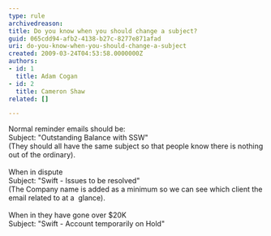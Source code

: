 ```yaml
---
type: rule
archivedreason: 
title: Do you know when you should change a subject?
guid: 065cdd94-afb2-4138-b27c-8277e871afad
uri: do-you-know-when-you-should-change-a-subject
created: 2009-03-24T04:53:58.0000000Z
authors:
- id: 1
  title: Adam Cogan
- id: 2
  title: Cameron Shaw
related: []

---
```




  <p>Normal reminder emails should be&#58;<br>
Subject&#58; &quot;Outstanding Balance with SSW&quot;<br>
(They should all have the same subject so that people know there is nothing out of the ordinary).<br>
<br>
When in dispute <br>
Subject&#58; &quot;Swift - Issues to be resolved&quot;<br>
(The Company name is added as a minimum so we can see which client the email related to at a&#160; glance).<br>
<br>
When in they have gone over $20K<br>
Subject&#58; &quot;Swift - Account temporarily on Hold&quot;</p>

<br><excerpt class='endintro'></excerpt><br>



